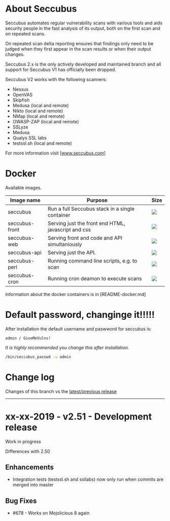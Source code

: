 About Seccubus
==============
Seccubus automates regular vulnerability scans with various tools and aids
security people in the fast analysis of its output, both on the first scan and
on repeated scans.

On repeated scan delta reporting ensures that findings only need to be judged
when they first appear in the scan results or when their output changes.

Seccubus 2.x is the only actively developed and maintained branch and all support
for Seccubus V1 has officially been dropped.

Seccubus V2 works with the following scanners:
* Nessus
* OpenVAS
* Skipfish
* Medusa (local and remote)
* Nikto (local and remote)
* NMap (local and remote)
* OWASP-ZAP (local and remote)
* SSLyze
* Medusa
* Qualys SSL labs
* testssl.sh (local and remote)

For more information visit [www.seccubus.com]

Docker
======

Available images.

| Image name     | Purpose                                             | Size |
| -------------- | --------------------------------------------------- | ---- |
| seccubus       | Run a full Seccubus stack in a single container     | [![](https://images.microbadger.com/badges/image/seccubus/seccubus.svg)](https://microbadger.com/images/seccubus/seccubus "Get your own image badge on microbadger.com") |
| seccubus-front | Serving just the front end HTML, javascript and css | [![](https://images.microbadger.com/badges/image/seccubus/seccubus-front.svg)](https://microbadger.com/images/seccubus/seccubus-front "Get your own image badge on microbadger.com") |
| seccubus-web   | Serving front and code and API simultaniously       |[![](https://images.microbadger.com/badges/image/seccubus/seccubus-web.svg)](https://microbadger.com/images/seccubus/seccubus-web "Get your own image badge on microbadger.com") |
| seccubus-api   | Serving just the API.                               |[![](https://images.microbadger.com/badges/image/seccubus/seccubus-api.svg)](https://microbadger.com/images/seccubus/seccubus-api "Get your own image badge on microbadger.com") |
| seccubus-perl  | Running command line scripts, e.g. to scan          |[![](https://images.microbadger.com/badges/image/seccubus/seccubus-perl.svg)](https://microbadger.com/images/seccubus/seccubus-perl "Get your own image badge on microbadger.com") |
| seccubus-cron  | Running cron deamon to execute scans                |[![](https://images.microbadger.com/badges/image/seccubus/seccubus-cron.svg)](https://microbadger.com/images/seccubus/seccubus-cron "Get your own image badge on microbadger.com") |

Information about the docker containers is in [README-docker.md]

Default password, changinge it!!!!!
===================================
After installation the default username and paswword for seccubus is:
```
admin / GiveMeVulns!
```

*It is highly recommended you change this after installation.*

```bash
/bin/seccubus_passwd -u admin
```

Change log
==========
Changes of this branch vs the [latest/previous release](https://github.com/schubergphilis/Seccubus/releases/latest)

---

xx-xx-2019 - v2.51 - Development release
========================================
Work in progress

Differences with 2.50

Enhancements
------------
* Integration tests (testssl.sh and ssllabs) now only run when commits are merged into master

Bug Fixes
---------
* #678 - Works on Mojolicious 8 again
